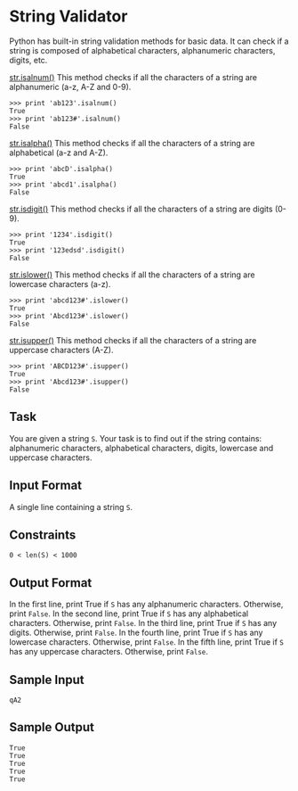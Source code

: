 # String Validator

Python has built-in string validation methods for basic data. It can check if a string is composed of alphabetical characters, alphanumeric characters, digits, etc.

[str.isalnum()](https://docs.python.org/2/library/stdtypes.html#str.isalnum)
This method checks if all the characters of a string are alphanumeric (a-z, A-Z and 0-9).

```
>>> print 'ab123'.isalnum()
True
>>> print 'ab123#'.isalnum()
False
```

[str.isalpha()](https://docs.python.org/2/library/stdtypes.html#str.isalpha)
This method checks if all the characters of a string are alphabetical (a-z and A-Z).

```
>>> print 'abcD'.isalpha()
True
>>> print 'abcd1'.isalpha()
False
```

[str.isdigit()](https://docs.python.org/2/library/stdtypes.html#str.isdigit)
This method checks if all the characters of a string are digits (0-9).

```
>>> print '1234'.isdigit()
True
>>> print '123edsd'.isdigit()
False
```

[str.islower()](https://docs.python.org/2/library/stdtypes.html#str.islower)
This method checks if all the characters of a string are lowercase characters (a-z).

```
>>> print 'abcd123#'.islower()
True
>>> print 'Abcd123#'.islower()
False
```

[str.isupper()](https://docs.python.org/2/library/stdtypes.html#str.isupper)
This method checks if all the characters of a string are uppercase characters (A-Z).

```
>>> print 'ABCD123#'.isupper()
True
>>> print 'Abcd123#'.isupper()
False
```

## Task

You are given a string `S`.
Your task is to find out if the string  contains: alphanumeric characters, alphabetical characters, digits, lowercase and uppercase characters.

## Input Format

A single line containing a string `S`.

## Constraints
```
0 < len(S) < 1000
```

## Output Format

In the first line, print True if `S` has any alphanumeric characters. Otherwise, print `False`.
In the second line, print True if `S` has any alphabetical characters. Otherwise, print `False`.
In the third line, print True if `S` has any digits. Otherwise, print `False`.
In the fourth line, print True if `S` has any lowercase characters. Otherwise, print `False`.
In the fifth line, print True if `S` has any uppercase characters. Otherwise, print `False`.

## Sample Input
```
qA2
```

## Sample Output

```
True
True
True
True
True
```